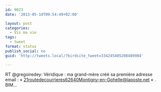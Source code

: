```yaml
---
id: 9023
date: '2013-05-14T09:54:49+02:00'

layout: post
categories:
  - Vis ma vie
tags:
  - tweet
format: status
publish_social: no
guid: 'http://tweets.local/?birdsite_tweet=334245405208489984'

---
```


RT @gregoiredey: Véridique : ma grand-mère créé sa première adresse email : « 21routedecourrieres62640Montigny-en-Gohelle@laposte.net « . BIM…